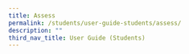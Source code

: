 ```yaml
---
title: Assess
permalink: /students/user-guide-students/assess/
description: ""
third_nav_title: User Guide (Students)
---
```

